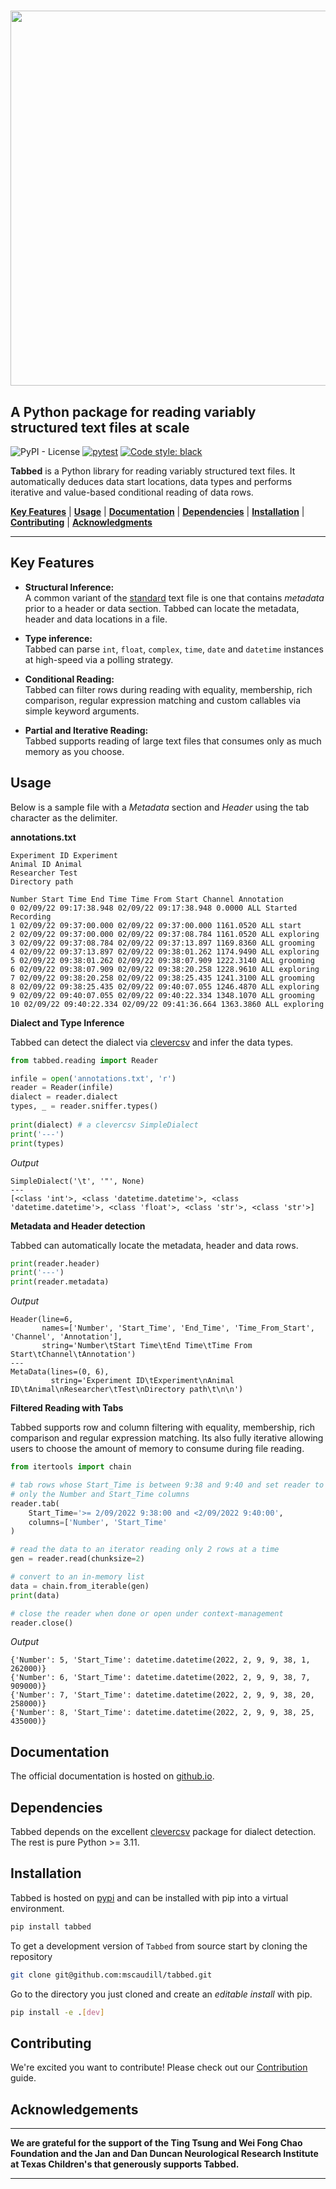 <h1 align="center">
    <img src="https://github.com/mscaudill/tabbed/raw/master/docs/imgs/namedlogo.png"
    style="width:600px;height:auto;"/>
</h1>

## A Python package for reading variably structured text files at scale

![PyPI - License](https://img.shields.io/pypi/l/openseize?color=purple)
[![pytest](https://github.com/mscaudill/tabbed/actions/workflows/testing.yml/badge.svg)](
https://github.com/mscaudill/tabbed/actions/workflows/testing.yml)
[![Code style: black](https://img.shields.io/badge/code%20style-black-000000.svg)](
https://github.com/psf/black)

**Tabbed** is a Python library for reading variably structured text files. It
automatically deduces data start locations, data types and performs iterative
and value-based conditional reading of data rows.

[**Key Features**](#key-features)
| [**Usage**](#usage)
| [**Documentation**](#documentation)
| [**Dependencies**](#dependencies)
| [**Installation**](#installation)
| [**Contributing**](#contributing)
| [**Acknowledgments**](acknowledgements)

-----------------

## Key Features

- **Structural Inference:**  
A common variant of the
[standard](https://datatracker.ietf.org/doc/html/rfc4180) text file is one that
contains *metadata* prior to a header or data section. Tabbed can locate the
metadata, header and data locations in a file.

- **Type inference:**  
Tabbed can parse `int`, `float`, `complex`, `time`, `date` and `datetime`
instances at high-speed via a polling strategy.

- **Conditional Reading:**  
Tabbed can filter rows during reading with equality, membership, rich
comparison, regular expression matching and custom callables via simple keyword
arguments.

- **Partial and Iterative Reading:**  
Tabbed supports reading of large text files that consumes only as much memory as
you choose.


## Usage

Below is a sample file with a *Metadata* section and *Header* using the tab
character as the delimiter.

**annotations.txt**
```AsciiDoc
Experiment ID Experiment
Animal ID Animal
Researcher Test
Directory path 

Number Start Time End Time Time From Start Channel Annotation
0 02/09/22 09:17:38.948 02/09/22 09:17:38.948 0.0000 ALL Started Recording
1 02/09/22 09:37:00.000 02/09/22 09:37:00.000 1161.0520 ALL start
2 02/09/22 09:37:00.000 02/09/22 09:37:08.784 1161.0520 ALL exploring
3 02/09/22 09:37:08.784 02/09/22 09:37:13.897 1169.8360 ALL grooming
4 02/09/22 09:37:13.897 02/09/22 09:38:01.262 1174.9490 ALL exploring
5 02/09/22 09:38:01.262 02/09/22 09:38:07.909 1222.3140 ALL grooming
6 02/09/22 09:38:07.909 02/09/22 09:38:20.258 1228.9610 ALL exploring
7 02/09/22 09:38:20.258 02/09/22 09:38:25.435 1241.3100 ALL grooming
8 02/09/22 09:38:25.435 02/09/22 09:40:07.055 1246.4870 ALL exploring
9 02/09/22 09:40:07.055 02/09/22 09:40:22.334 1348.1070 ALL grooming
10 02/09/22 09:40:22.334 02/09/22 09:41:36.664 1363.3860 ALL exploring
```

**Dialect and Type Inference**

Tabbed can detect the dialect via [clevercsv](
https://clevercsv.readthedocs.io/en/latest/)  and infer the data types.

```python
from tabbed.reading import Reader

infile = open('annotations.txt', 'r')
reader = Reader(infile)
dialect = reader.dialect
types, _ = reader.sniffer.types()
    
print(dialect) # a clevercsv SimpleDialect
print('---')
print(types)
```

*Output*
```
SimpleDialect('\t', '"', None)
---
[<class 'int'>, <class 'datetime.datetime'>, <class 'datetime.datetime'>, <class 'float'>, <class 'str'>, <class 'str'>]
```

**Metadata and Header detection**

Tabbed can automatically locate the metadata, header and data rows.

```python
print(reader.header)
print('---')
print(reader.metadata)
```

*Output*
```
Header(line=6,
       names=['Number', 'Start_Time', 'End_Time', 'Time_From_Start', 'Channel', 'Annotation'],
       string='Number\tStart Time\tEnd Time\tTime From Start\tChannel\tAnnotation')
---
MetaData(lines=(0, 6),
         string='Experiment ID\tExperiment\nAnimal ID\tAnimal\nResearcher\tTest\nDirectory path\t\n\n')
```

**Filtered Reading with Tabs**

Tabbed supports row and column filtering with equality, membership, rich
comparison and regular expression matching. Its also fully iterative allowing
users to choose the amount of memory to consume during file reading.

```python
from itertools import chain

# tab rows whose Start_Time is between 9:38 and 9:40 and set reader to read
# only the Number and Start_Time columns
reader.tab(
    Start_Time='>= 2/09/2022 9:38:00 and <2/09/2022 9:40:00',
    columns=['Number', 'Start_Time'
)

# read the data to an iterator reading only 2 rows at a time
gen = reader.read(chunksize=2)

# convert to an in-memory list
data = chain.from_iterable(gen)
print(data)

# close the reader when done or open under context-management
reader.close()
```

*Output*
```
{'Number': 5, 'Start_Time': datetime.datetime(2022, 2, 9, 9, 38, 1, 262000)}
{'Number': 6, 'Start_Time': datetime.datetime(2022, 2, 9, 9, 38, 7, 909000)}
{'Number': 7, 'Start_Time': datetime.datetime(2022, 2, 9, 9, 38, 20, 258000)}
{'Number': 8, 'Start_Time': datetime.datetime(2022, 2, 9, 9, 38, 25, 435000)}
```

## Documentation
The official documentation is hosted on [github.io](#https://mscaudill.github.io/tabbed/).


## Dependencies
Tabbed depends on the excellent [clevercsv](
https://clevercsv.readthedocs.io/en/latest/) package for dialect detection. The
rest is pure Python >= 3.11.


## Installation

Tabbed is hosted on [pypi]() and can be installed with pip into a virtual
environment.

```bash
pip install tabbed
```

To get a development version of `Tabbed` from source start by cloning the
repository

```bash
git clone git@github.com:mscaudill/tabbed.git
```

Go to the directory you just cloned and create an *editable install* with pip.
```bash
pip install -e .[dev]
```

## Contributing

We're excited you want to contribute! Please check out our
[Contribution](
https://github.com/mscaudill/tabbed/blob/master/.github/CONTRIBUTING.md) guide.


## Acknowledgements

------

**We are grateful for the support of the Ting Tsung and Wei Fong Chao
Foundation and the Jan and Dan Duncan Neurological Research Institute at
Texas Children's that generously supports Tabbed.**

------
